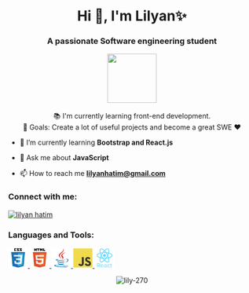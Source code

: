 <h1 align="center">Hi 👋, I'm Lilyan✨ </h1>
<h3 align="center">A passionate Software engineering student</h3>

<div align="center">
  <img src="https://media.tenor.com/pBdSZujHiacAAAAM/tkthao219-bunny.gif" height="100" width="100"/>
  <p>📚 I'm currently learning front-end development. <br>🎯 Goals: Create a lot of useful projects and become a great SWE ❤️<br></p>
</div>

- 🌱 I’m currently learning **Bootstrap and React.js**

- 💬 Ask me about **JavaScript**

- 📫 How to reach me **lilyanhatim@gmail.com**

<h3 align="left">Connect with me:</h3>
<p align="left">
  <a href="https://www.linkedin.com/in/lilyan-hatim-9031a2189/" target="blank">
    <img align="center" src="https://raw.githubusercontent.com/rahuldkjain/github-profile-readme-generator/master/src/images/icons/Social/linked-in-alt.svg" alt="lilyan hatim" height="30" width="40" />
  </a>
</p>

<h3 align="left">Languages and Tools:</h3>
<p align="left">
  <a href="https://www.w3schools.com/css/" target="_blank" rel="noreferrer">
    <img src="https://raw.githubusercontent.com/devicons/devicon/master/icons/css3/css3-original-wordmark.svg" alt="css3" width="40" height="40"/>
  </a>
  <a href="https://www.w3.org/html/" target="_blank" rel="noreferrer">
    <img src="https://raw.githubusercontent.com/devicons/devicon/master/icons/html5/html5-original-wordmark.svg" alt="html5" width="40" height="40"/>
  </a>
  <a href="https://www.java.com" target="_blank" rel="noreferrer">
    <img src="https://raw.githubusercontent.com/devicons/devicon/master/icons/java/java-original.svg" alt="java" width="40" height="40"/>
  </a>
  <a href="https://developer.mozilla.org/en-US/docs/Web/JavaScript" target="_blank" rel="noreferrer">
    <img src="https://raw.githubusercontent.com/devicons/devicon/master/icons/javascript/javascript-original.svg" alt="javascript" width="40" height="40"/>
  </a>
  <a href="https://reactjs.org/" target="_blank" rel="noreferrer">
    <img src="https://raw.githubusercontent.com/devicons/devicon/master/icons/react/react-original-wordmark.svg" alt="react" width="40" height="40"/>
  </a>
</p>

<p align="center">
  <img src="https://github-readme-stats.vercel.app/api/top-langs?username=lily-270&show_icons=true&locale=en&layout=compact" alt="lily-270" />
</p>

